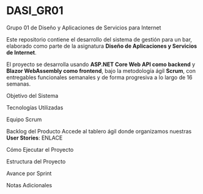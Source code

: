# DASI_GR01
Grupo 01 de Diseño y Aplicaciones de Servicios para Internet

Este repositorio contiene el desarrollo del sistema de gestión para un bar, elaborado como parte de la asignatura **Diseño de Aplicaciones y Servicios de Internet**.  

El proyecto se desarrolla usando **ASP.NET Core Web API como backend** y **Blazor WebAssembly como frontend**, bajo la metodología ágil **Scrum**, con entregables funcionales semanales y de forma  progresiva a lo largo de 16 semanas.

Objetivo del Sistema


Tecnologías Utilizadas


Equipo Scrum


Backlog del Producto
Accede al tablero ágil donde organizamos nuestras **User Stories**:  ENLACE


Cómo Ejecutar el Proyecto


Estructura del Proyecto


Avance por Sprint


Notas Adicionales
